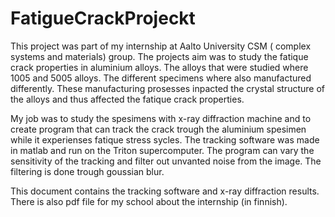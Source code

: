 # FatigueCrackProjeckt

This project was part of my internship at Aalto University CSM ( complex systems and materials) group. The projects aim was to study the fatique crack properties in aluminium alloys. The alloys that were studied where 1005 and 5005 alloys. The different specimens where also manufactured differently. These manufacturing prosesses inpacted the crystal structure of the alloys and thus affected the fatique crack properties.

My job was to study the spesimens with x-ray diffraction machine and to create program that can track the crack trough the aluminium spesimen while it experienses fatique stress sycles. The tracking software was made in matlab and run on the Triton supercomputer. The program can vary the sensitivity of the tracking and filter out unvanted noise from the image. The filtering is done trough goussian blur.

This document contains the tracking software and x-ray diffraction results. There is also pdf file for my school about the internship (in finnish).


